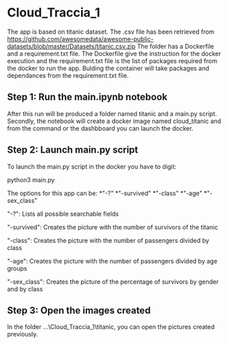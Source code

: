 # Cloud_Traccia_1

The app is based on titanic dataset. The .csv file has been retrieved from https://github.com/awesomedata/awesome-public-datasets/blob/master/Datasets/titanic.csv.zip 
The folder has a Dockerfile and a requirement.txt file. The Dockerfile give the instruction for the docker execution and the requirement.txt file is the list of packages required from the docker to run the app. Bulding the container will take packages and dependances from the requirement.txt file.

## Step 1: Run the main.ipynb notebook
After this run will be produced a folder named titanic and a main.py script. Secondly, the notebook will create a docker image named cloud_titanic and from the command or the dashbboard you can launch the docker.

## Step 2: Launch main.py script 
To launch the main.py script in the docker you have to digit:

python3 main.py <OPTIONS>
  
The options for this app can be:
  *"-?"
  *"-survived"
  *"-class"
  *"-age"
  *"-sex_class"
  
"-?": Lists all possible searchable fields

"-survived": Creates the picture with the number of survivors of the titanic

"-class": Creates the picture with the number of passengers divided by class

"-age": Creates the picture with the number of passengers divided by age groups

"-sex_class": Creates the picture of the percentage of survivors by gender and by class

## Step 3: Open the images created
In the folder ...\Cloud_Traccia_1\titanic, you can open the pictures created previously.
